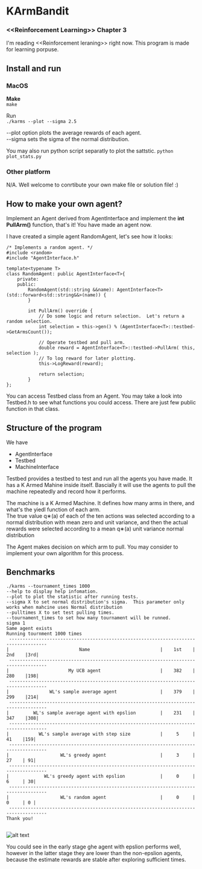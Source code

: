 # KArmBandit
### **\<<Reinforcement Learning\>> Chapter 3**
I'm reading \<<Reinforcement leraning\>> right now.  This program is made for learning porpuse.  

## Install and run
### MacOS
**Make**  
```make```

Run   
```./karms --plot --sigma 2.5```  

--plot option plots the average rewards of each agent.   
--sigma sets the sigma of the normal distribution.   

You may also run python script separatly to plot the sattstic.
```python plot_stats.py```

### Other platform
N/A.  Well welcome to conrtibute your own make file or solution file!  :)



## How to make your own agent?
Implement an Agent derived from AgentInterface and implement the **int PullArm()** function, that's it!  You have made an agent now.

I have created a simple agent RandomAgent, let's see how it looks:
```
/* Implements a random agent. */
#include <random>
#include "AgentInterface.h"

template<typename T>
class RandomAgent: public AgentInterface<T>{
    private:
    public:
        RandomAgent(std::string &&name): AgentInterface<T>(std::forward<std::string&&>(name)) {
        }

        int PullArm() override {
            // Do some logic and return selection.  Let's return a random selection.
            int selection = this->gen() % (AgentInterface<T>::testbed->GetArmsCount());

            // Operate testbed and pull arm.
            double reward = AgentInterface<T>::testbed->PullArm( this, selection );
            // To log reward for later plotting.
            this->LogReward(reward);

            return selection;
        }
};
```
You can access Testbed class from an Agent.   You may take a look into Testbed.h to see what functions you could access.  There are just few public function in that class.

## Structure of the program
We have
- AgentInterface
- Testbed
- MachineInterface

Testbed provides a testbed to test and run all the agents you have made.  It has a K Armed Mahine inside itself.  Bascially it will use the agents to pull the machine repeatedly and record how it performs.

The machine is a K Armed Machine.  It defines how many arms in there, and what's the yiedl function of each arm.  
The true value q∗(a) of each of the ten actions was selected according to a normal distribution with mean zero and unit variance, and then the actual rewards were selected according to a mean q∗(a) unit variance normal distribution

The Agent makes decision on which arm to pull.  You may consider to implement your own algorithm for this process.

## Benchmarks

```
./karms --tournament_times 1000
--help to display help infomation.
--plot to plot the statistic after running tests.
--sigma X to set normal distribution's sigma.  This parameter only works when mahcine uses Normal distribution
--pulltimes X to set test pulling times.
--tournament_times to set how many tournament will be runned.
sigma 1
Same agent exists
Running tournment 1000 times
 ------------------------------------------------------------------------------------
|                          Name                          |    1st    |    2nd    |3rd|
 ------------------------------------------------------------------------------------
|                      My UCB agent                      |    382    |    280    |198|
 ------------------------------------------------------------------------------------
|               WL's sample average agent                |    379    |    299    |214|
 ------------------------------------------------------------------------------------
|         WL's sample average agent with epslion         |    231    |    347    |308|
 ------------------------------------------------------------------------------------
|           WL's sample average with step size           |     5     |     41    |159|
 ------------------------------------------------------------------------------------
|                   WL's greedy agent                    |     3     |     27    | 91|
 ------------------------------------------------------------------------------------
|             WL's greedy agent with epslion             |     0     |     6     | 30|
 ------------------------------------------------------------------------------------
|                   WL's random agent                    |     0     |     0     | 0 |
 ------------------------------------------------------------------------------------
Thank you!


```

![alt text](https://github.com/wenlianglaw/KArmBandit/blob/master/Images/Sigma_1.0_1.png "benchmark_fig_sigma_1.0")

You could see in the early stage ghe agent with epslion performs well, however in the latter stage they are lower than the non-epslion agents, because the estimate rewards are stable after exploring sufficient times.
